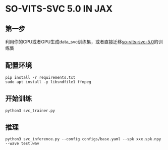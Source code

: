 # SO-VITS-SVC 5.0 IN JAX
## 第一步
利用你的CPU或者GPU生成data_svc训练集，或者直接迁移[so-vits-svc-5.0](https://github.com/PlayVoice/so-vits-svc-5.0)的训练集
## 配置环境
	pip install -r requirements.txt
	sudo apt install -y libsndfile1 ffmpeg
## 开始训练
	python3 svc_trainer.py
## 推理
	python3 svc_inference.py --config configs/base.yaml --spk xxx.spk.npy --wave test.wav